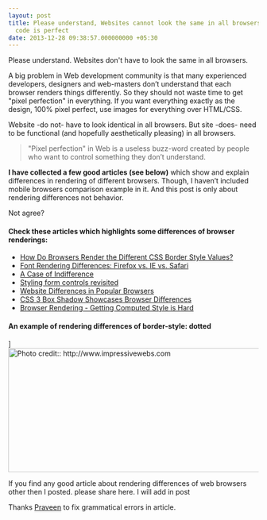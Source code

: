 ```yaml
---
layout: post
title: Please understand, Websites cannot look the same in all browsers even your
  code is perfect
date: 2013-12-28 09:38:57.000000000 +05:30
---
```

Please understand. Websites don't have to look the same in all browsers.

A big problem in Web development community is that many experienced developers, designers and web-masters don’t understand that each browser renders things differently. So they should not waste time to get "pixel perfection" in everything. If you want everything exactly as the design, 100% pixel perfect, use images for everything over HTML/CSS.

Website -do not- have to look identical in all browsers. But site -does- need to be functional (and hopefully aesthetically pleasing) in all browsers.
<blockquote>"Pixel perfection" in Web is a useless buzz-word created by people who want to control something they don’t understand.</blockquote>
<strong>I have collected a few good articles (see below)</strong> which show and explain differences in rendering of different browsers. Though, I haven’t included mobile browsers comparison example in it. And this post is only about rendering differences not behavior.

Not agree?

<h4>Check these articles which highlights some differences of browser renderings:</h4>
<ul>
	<li>
<a href="http://www.impressivewebs.com/comparison-css-border-style/" target="_blank">How Do Browsers Render the Different CSS Border Style Values?</a>
</li>
	<li>
<a href="http://css-tricks.com/font-rendering-differences-firefox-vs-ie-vs-safari/" target="_blank">Font Rendering Differences: Firefox vs. IE vs. Safari</a>
</li>
	<li>
<a href="http://webconsistencytesting.com/illustrated.html" target="_blank">A Case of Indifference</a>
</li>
	<li>
<a href="http://www.456bereastreet.com/archive/200701/styling_form_controls_with_css_revisited/" target="_blank">Styling form controls revisited</a>
</li>
	<li>
<a href="http://breezi.com/how/browser-differences/" target="_blank">Website Differences in Popular Browsers</a>
</li>
	<li>
<a href="http://www.webmonkey.com/2011/06/css-3-box-shadow-showcases-browser-differences/" target="_blank">CSS 3 Box Shadow Showcases Browser Differences</a>
</li>
	<li>
<a href="http://kendsnyder.com/posts/browser-rendering-getting-computed-style-is-hard" target="_blank">Browser Rendering - Getting Computed Style is Hard</a>
</li>
</ul>

<h4>An example of rendering differences of border-style: dotted</h4>
]<img class="size-full wp-image-156 " alt="Photo credit:: http://www.impressivewebs.com" src="/content/images/2012/Dec/dotted-border.jpg" width="550" height="250" /> 

If you find any good article about rendering differences of web browsers other then I posted. please share here. I will add in post

Thanks <a href="https://twitter.com/apnerve">Praveen</a> to fix grammatical errors in article.
